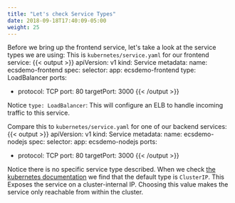 ```yaml
---
title: "Let's check Service Types"
date: 2018-09-18T17:40:09-05:00
weight: 25
---
```


Before we bring up the frontend service, let's take a look at the service types
we are using:
This is `kubernetes/service.yaml` for our frontend service:
{{< output >}}
apiVersion: v1
kind: Service
metadata:
  name: ecsdemo-frontend
spec:
  selector:
    app: ecsdemo-frontend
  type: LoadBalancer
  ports:
   -  protocol: TCP
      port: 80
      targetPort: 3000
{{< /output >}}

Notice `type: LoadBalancer`: This will configure an ELB to handle incoming traffic
to this service.

Compare this to `kubernetes/service.yaml` for one of our backend services:
{{< output >}}
apiVersion: v1
kind: Service
metadata:
  name: ecsdemo-nodejs
spec:
  selector:
    app: ecsdemo-nodejs
  ports:
   -  protocol: TCP
      port: 80
      targetPort: 3000
{{< /output >}}

Notice there is no specific service type described. When we check [the kubernetes documentation](https://kubernetes.io/docs/concepts/services-networking/service/#publishing-services-service-types)
we find that the default type is `ClusterIP`. This Exposes the service on a cluster-internal IP.
Choosing this value makes the service only reachable from within the cluster.
